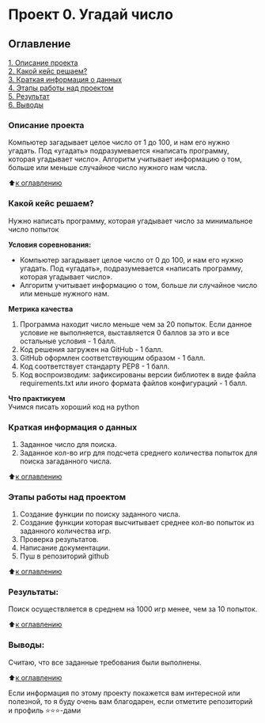 # Проект 0. Угадай число

## Оглавление   
[1. Описание проекта](#Описание-проекта)  
[2. Какой кейс решаем?](#Какой-кейс-решаем)  
[3. Краткая информация о данных](#Краткая-информация-о-данных)  
[4. Этапы работы над проектом](#Этапы-работы-над-проектом)  
[5. Результат](#Результат)    
[6. Выводы](#Выводы) 

### Описание проекта    
Компьютер загадывает целое число от 1 до 100, и нам его нужно угадать. Под «угадать» подразумевается «написать программу, которая угадывает число».
Алгоритм учитывает информацию о том, больше или меньше случайное число нужного нам числа.

:arrow_up:[к оглавлению](_)


### Какой кейс решаем?    
Нужно написать программу, которая угадывает число за минимальное число попыток

**Условия соревнования:**  
- Компьютер загадывает целое число от 0 до 100, и нам его нужно угадать. Под «угадать», подразумевается «написать программу, которая угадывает число».
- Алгоритм учитывает информацию о том, больше ли случайное число или меньше нужного нам.

**Метрика качества**     
1. Программа находит число меньше чем за 20 попыток. Если данное условие не выполняется, выставляется 0 баллов за это и все остальные условия - 1 балл.
2. Код решения загружен на GitHub - 1 балл.
3. GitHub оформлен соответствующим образом - 1 балл.
4. Код соответствует стандарту PEP8 - 1 балл.
5. Код воспроизводим: зафиксированы версии библиотек в виде файла requirements.txt или иного формата файлов конфигураций - 1 балл.

**Что практикуем**     
Учимся писать хороший код на python


### Краткая информация о данных
1. Заданное число для поиска.
2. Заданное кол-во игр для подсчета среднего количества попыток для поиска загаданного числа.
  
:arrow_up:[к оглавлению](#Оглавление)


### Этапы работы над проектом  
1. Создание функции по поиску заданного числа.
2. Создание функции которая высчитывает среднее кол-во попыток из заданного количества игр.
3. Проверка результатов.
4. Написание документации.
5. Пуш в репозиторий github

:arrow_up:[к оглавлению](#Оглавление)


### Результаты:  
Поиск осуществляется в среднем на 1000 игр менее, чем за 10 попыток.

:arrow_up:[к оглавлению](#Оглавление)


### Выводы:  
Считаю, что все заданные требования были выполнены.

:arrow_up:[к оглавлению](#Оглавление)


Если информация по этому проекту покажется вам интересной или полезной, то я буду очень вам благодарен, если отметите репозиторий и профиль ⭐️⭐️⭐️-дами